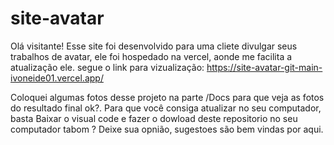 # site-avatar
Olá visitante!
Esse site foi desenvolvido para uma cliete divulgar seus trabalhos de avatar, ele foi hospedado na vercel, aonde me facilita a atualização ele. 
segue o link para vizualização: https://site-avatar-git-main-ivoneide01.vercel.app/

Coloquei algumas fotos desse projeto na parte /Docs para que veja as fotos do resultado final ok?. 
Para que você consiga atualizar no seu computador, basta Baixar o visual code e fazer o dowload deste repositorio no seu computador tabom ?
Deixe sua opnião, sugestoes são bem vindas por aqui.


